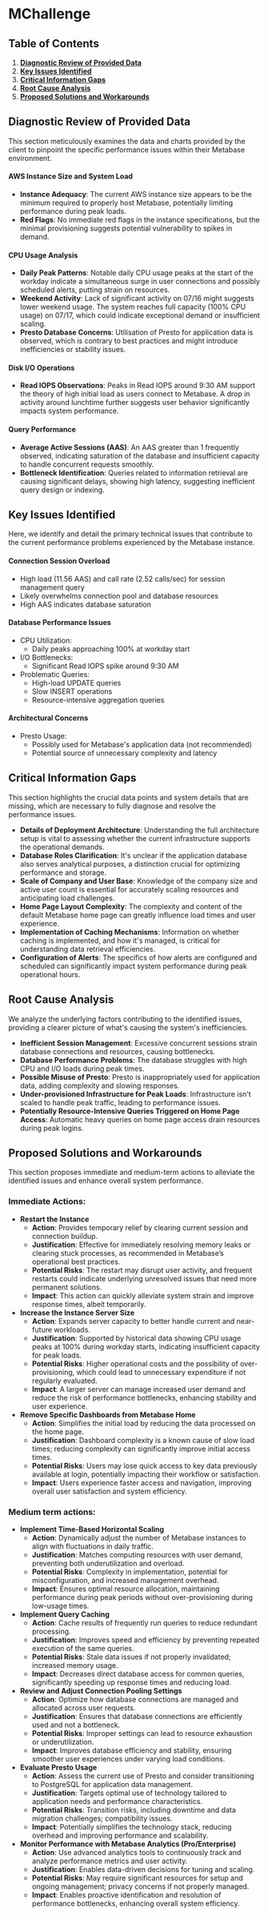 # MChallenge

## Table of Contents
1. **[Diagnostic Review of Provided Data](#diagnostic-review-of-provided-data)**
2. **[Key Issues Identified](#key-issues-identified)**
3. **[Critical Information Gaps](#critical-information-gaps)**
4. **[Root Cause Analysis](#root-cause-analysis)**
5. **[Proposed Solutions and Workarounds](#proposed-solutions-and-workarounds)**

## Diagnostic Review of Provided Data
This section meticulously examines the data and charts provided by the client to pinpoint the specific performance issues within their Metabase environment.

#### AWS Instance Size and System Load
- **Instance Adequacy**: The current AWS instance size appears to be the minimum required to properly host Metabase, potentially limiting performance during peak loads.
- **Red Flags**: No immediate red flags in the instance specifications, but the minimal provisioning suggests potential vulnerability to spikes in demand.

#### CPU Usage Analysis
- **Daily Peak Patterns**: Notable daily CPU usage peaks at the start of the workday indicate a simultaneous surge in user connections and possibly scheduled alerts, putting strain on resources.
- **Weekend Activity**: Lack of significant activity on 07/16 might suggests lower weekend usage. The system reaches full capacity (100% CPU usage) on 07/17, which could indicate exceptional demand or insufficient scaling.
- **Presto Database Concerns**: Utilisation of Presto for application data is observed, which is contrary to best practices and might introduce inefficiencies or stability issues.

#### Disk I/O Operations
- **Read IOPS Observations**: Peaks in Read IOPS around 9:30 AM support the theory of high initial load as users connect to Metabase. A drop in activity around lunchtime further suggests user behavior significantly impacts system performance.

#### Query Performance
- **Average Active Sessions (AAS)**: An AAS greater than 1 frequently observed, indicating saturation of the database and insufficient capacity to handle concurrent requests smoothly.
- **Bottleneck Identification**: Queries related to information retrieval are causing significant delays, showing high latency, suggesting inefficient query design or indexing.

## Key Issues Identified
Here, we identify and detail the primary technical issues that contribute to the current performance problems experienced by the Metabase instance.

#### Connection Session Overload
- High load (11.56 AAS) and call rate (2.52 calls/sec) for session management query
- Likely overwhelms connection pool and database resources
- High AAS indicates database saturation

#### Database Performance Issues
- CPU Utilization:
    - Daily peaks approaching 100% at workday start
- I/O Bottlenecks:
    - Significant Read IOPS spike around 9:30 AM
- Problematic Queries:
    - High-load UPDATE queries
    - Slow INSERT operations
    - Resource-intensive aggregation queries

#### Architectural Concerns
- Presto Usage:
    - Possibly used for Metabase's application data (not recommended)
    - Potential source of unnecessary complexity and latency

## Critical Information Gaps
This section highlights the crucial data points and system details that are missing, which are necessary to fully diagnose and resolve the performance issues.
- **Details of Deployment Architecture**: Understanding the full architecture setup is vital to assessing whether the current infrastructure supports the operational demands.
- **Database Roles Clarification**: It's unclear if the application database also serves analytical purposes, a distinction crucial for optimizing performance and storage.
- **Scale of Company and User Base**: Knowledge of the company size and active user count is essential for accurately scaling resources and anticipating load challenges.
- **Home Page Layout Complexity**: The complexity and content of the default Metabase home page can greatly influence load times and user experience.
- **Implementation of Caching Mechanisms**: Information on whether caching is implemented, and how it's managed, is critical for understanding data retrieval efficiencies.
- **Configuration of Alerts**: The specifics of how alerts are configured and scheduled can significantly impact system performance during peak operational hours.

## Root Cause Analysis
We analyze the underlying factors contributing to the identified issues, providing a clearer picture of what's causing the system's inefficiencies.
- **Inefficient Session Management**: Excessive concurrent sessions strain database connections and resources, causing bottlenecks.
- **Database Performance Problems**: The database struggles with high CPU and I/O loads during peak times.
- **Possible Misuse of Presto**: Presto is inappropriately used for application data, adding complexity and slowing responses.
- **Under-provisioned Infrastructure for Peak Loads**: Infrastructure isn't scaled to handle peak traffic, leading to performance issues.
- **Potentially Resource-Intensive Queries Triggered on Home Page Access**: Automatic heavy queries on home page access drain resources during peak logins.

## Proposed Solutions and Workarounds
This section proposes immediate and medium-term actions to alleviate the identified issues and enhance overall system performance.

### Immediate Actions:
- **Restart the Instance**
    - **Action**: Provides temporary relief by clearing current session and connection buildup.
    - **Justification**: Effective for immediately resolving memory leaks or clearing stuck processes, as recommended in Metabase’s operational best practices.
    - **Potential Risks**: The restart may disrupt user activity, and frequent restarts could indicate underlying unresolved issues that need more permanent solutions.
    - **Impact**: This action can quickly alleviate system strain and improve response times, albeit temporarily.
- **Increase the Instance Server Size**
    - **Action**: Expands server capacity to better handle current and near-future workloads.
    - **Justification**: Supported by historical data showing CPU usage peaks at 100% during workday starts, indicating insufficient capacity for peak loads.
    - **Potential Risks**: Higher operational costs and the possibility of over-provisioning, which could lead to unnecessary expenditure if not regularly evaluated.
    - **Impact**: A larger server can manage increased user demand and reduce the risk of performance bottlenecks, enhancing stability and user experience.
- **Remove Specific Dashboards from Metabase Home**
    - **Action**: Simplifies the initial load by reducing the data processed on the home page.
    - **Justification**: Dashboard complexity is a known cause of slow load times; reducing complexity can significantly improve initial access times.
    - **Potential Risks**: Users may lose quick access to key data previously available at login, potentially impacting their workflow or satisfaction.
    - **Impact**: Users experience faster access and navigation, improving overall user satisfaction and system efficiency.

### Medium term actions:
- **Implement Time-Based Horizontal Scaling**
    - **Action**: Dynamically adjust the number of Metabase instances to align with fluctuations in daily traffic.
    - **Justification**: Matches computing resources with user demand, preventing both underutilization and overload.
    - **Potential Risks**: Complexity in implementation, potential for misconfiguration, and increased management overhead.
    - **Impact**: Ensures optimal resource allocation, maintaining performance during peak periods without over-provisioning during low-usage times.
- **Implement Query Caching**
    - **Action**: Cache results of frequently run queries to reduce redundant processing.
    - **Justification**: Improves speed and efficiency by preventing repeated execution of the same queries.
    - **Potential Risks**: Stale data issues if not properly invalidated; increased memory usage.
    - **Impact**: Decreases direct database access for common queries, significantly speeding up response times and reducing load.
- **Review and Adjust Connection Pooling Settings**
    - **Action**: Optimize how database connections are managed and allocated across user requests.
    - **Justification**: Ensures that database connections are efficiently used and not a bottleneck.
    - **Potential Risks**: Improper settings can lead to resource exhaustion or underutilization.
    - **Impact**: Improves database efficiency and stability, ensuring smoother user experiences under varying load conditions.
- **Evaluate Presto Usage**
    - **Action**: Assess the current use of Presto and consider transitioning to PostgreSQL for application data management.
    - **Justification**: Targets optimal use of technology tailored to application needs and performance characteristics.
    - **Potential Risks**: Transition risks, including downtime and data migration challenges; compatibility issues.
    - **Impact**: Potentially simplifies the technology stack, reducing overhead and improving performance and scalability.
- **Monitor Performance with Metabase Analytics (Pro/Enterprise)**
    - **Action**: Use advanced analytics tools to continuously track and analyze performance metrics and user activity.
    - **Justification**: Enables data-driven decisions for tuning and scaling.
    - **Potential Risks**: May require significant resources for setup and ongoing management; privacy concerns if not properly managed.
    - **Impact**: Enables proactive identification and resolution of performance bottlenecks, enhancing overall system efficiency.
